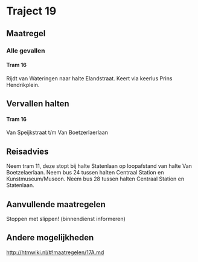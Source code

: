 # Traject 19
## Maatregel
### Alle gevallen

#### Tram 16
Rijdt van Wateringen naar halte Elandstraat.
Keert via keerlus Prins Hendrikplein.

## Vervallen halten
#### Tram 16
Van Speijkstraat t/m Van Boetzerlaerlaan

## Reisadvies
Neem tram 11, deze stopt bij halte Statenlaan op loopafstand van halte Van Boetzelaerlaan.
Neem bus 24 tussen halten Centraal Station en Kunstmuseum/Museon.
Neem bus 28 tussen halten Centraal Station en Statenlaan.

## Aanvullende maatregelen
Stoppen met  slippen! (binnendienst informeren)

## Andere mogelijkheden
http://htmwiki.nl/#!maatregelen/17A.md
